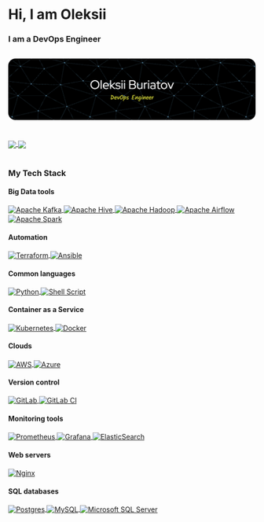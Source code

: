 # Hi, I am Oleksii
### I am a DevOps Engineer
![I am a DevOps Engineer](/att/github-header-image.png)
---
<br>
<a href="https://github.com/oburiatov">
  <img height=200 align="center" src="https://github-readme-stats.vercel.app/api?username=oburiatov&show_icons=true" />
</a>
<a href="https://oburiatov.github.io/CV-BuriatovO.pdf">
  <img height=200 align="center" src="https://github-readme-stats.vercel.app/api/top-langs?username=oburiatov&layout=compact&langs_count=8&card_width=320&hide=html,javascript" />
</a>
<br><br>

### My Tech Stack <br>

#### Big Data tools
<a href="https://oburiatov.github.io/CV-BuriatovO.pdf">
  <img height=20 align="center" src="https://img.shields.io/badge/Apache%20Kafka-000?style=for-the-badge&logo=apachekafka" alt ="Apache Kafka"/>
</a>
<a href="https://oburiatov.github.io/CV-BuriatovO.pdf">
  <img height=20 align="center" src="https://img.shields.io/badge/Apache%20Hive-FDEE21?style=for-the-badge&logo=apachehive&logoColor=black" alt ="Apache Hive"/>
</a>
<a href="https://oburiatov.github.io/CV-BuriatovO.pdf">
  <img height=20 align="center" src="https://img.shields.io/badge/Apache%20Hadoop-66CCFF?style=for-the-badge&logo=apachehadoop&logoColor=black" alt ="Apache Hadoop"/>
</a>
<a href="https://oburiatov.github.io/CV-BuriatovO.pdf">
  <img height=20 align="center" src="https://img.shields.io/badge/Apache%20Airflow-017CEE?style=for-the-badge&logo=Apache%20Airflow&logoColor=white" alt ="Apache Airflow"/>
</a>
<a href="https://oburiatov.github.io/CV-BuriatovO.pdf">
  <img height=20 align="center" src="https://img.shields.io/badge/Apache%20Spark-FDEE21?style=flat-square&logo=apachespark&logoColor=black" alt ="Apache Spark"/>
</a>

#### Automation
<a href="https://oburiatov.github.io/CV-BuriatovO.pdf">
  <img height=20 align="center" src="https://img.shields.io/badge/terraform-%235835CC.svg?style=for-the-badge&logo=terraform&logoColor=white" alt ="Terraform"/>
</a>
<a href="https://oburiatov.github.io/CV-BuriatovO.pdf">
  <img height=20 align="center" src="https://img.shields.io/badge/ansible-%231A1918.svg?style=for-the-badge&logo=ansible&logoColor=white" alt ="Ansible"/>
</a>

#### Common languages
<a href="https://oburiatov.github.io/CV-BuriatovO.pdf">
  <img height=20 align="center" src="https://img.shields.io/badge/python-3670A0?style=for-the-badge&logo=python&logoColor=ffdd54" alt ="Python"/>
</a>
<a href="https://oburiatov.github.io/CV-BuriatovO.pdf">
  <img height=20 align="center" src="https://img.shields.io/badge/shell_script-%23121011.svg?style=for-the-badge&logo=gnu-bash&logoColor=white" alt ="Shell Script"/>
</a>

#### Container as a Service
<a href="https://oburiatov.github.io/CV-BuriatovO.pdf">
  <img height=20 align="center" src="https://img.shields.io/badge/kubernetes-%23326ce5.svg?style=for-the-badge&logo=kubernetes&logoColor=white" alt ="Kubernetes"/>
</a>
<a href="https://oburiatov.github.io/CV-BuriatovO.pdf">
  <img height=20 align="center" src="https://img.shields.io/badge/docker-%230db7ed.svg?style=for-the-badge&logo=docker&logoColor=white" alt ="Docker"/>
</a>

#### Clouds
<a href="https://oburiatov.github.io/CV-BuriatovO.pdf">
  <img height=20 align="center" src="https://img.shields.io/badge/AWS-%23FF9900.svg?style=for-the-badge&logo=amazon-aws&logoColor=white" alt ="AWS"/>
</a>
<a href="https://oburiatov.github.io/CV-BuriatovO.pdf">
  <img height=20 align="center" src="https://img.shields.io/badge/azure-%230072C6.svg?style=for-the-badge&logo=microsoftazure&logoColor=white" alt ="Azure"/>
</a>

#### Version control
<a href="https://oburiatov.github.io/CV-BuriatovO.pdf">
  <img height=20 align="center" src="https://img.shields.io/badge/gitlab-%23181717.svg?style=for-the-badge&logo=gitlab&logoColor=white" alt ="GitLab"/>
</a>
<a href="https://oburiatov.github.io/CV-BuriatovO.pdf">
  <img height=20 align="center" src="https://img.shields.io/badge/gitlab%20ci-%23181717.svg?style=for-the-badge&logo=gitlab&logoColor=white" alt ="GitLab CI"/>
</a>

#### Monitoring tools
<a href="https://oburiatov.github.io/CV-BuriatovO.pdf">
  <img height=20 align="center" src="https://img.shields.io/badge/Prometheus-E6522C?style=for-the-badge&logo=Prometheus&logoColor=white" alt ="Prometheus"/>
</a>
<a href="https://oburiatov.github.io/CV-BuriatovO.pdf">
  <img height=20 align="center" src="https://img.shields.io/badge/grafana-%23F46800.svg?style=for-the-badge&logo=grafana&logoColor=white" alt ="Grafana"/>
</a>
<a href="https://oburiatov.github.io/CV-BuriatovO.pdf">
  <img height=20 align="center" src="https://img.shields.io/badge/-ElasticSearch-005571?style=for-the-badge&logo=elasticsearch" alt ="ElasticSearch"/>
</a>

#### Web servers
<a href="https://oburiatov.github.io/CV-BuriatovO.pdf">
  <img height=20 align="center" src="https://img.shields.io/badge/nginx-%23009639.svg?style=for-the-badge&logo=nginx&logoColor=white)" alt ="Nginx"/>
</a>

#### SQL databases
<a href="https://oburiatov.github.io/CV-BuriatovO.pdf">
  <img height=20 align="center" src="https://img.shields.io/badge/postgres-%23316192.svg?style=for-the-badge&logo=postgresql&logoColor=white" alt ="Postgres"/>
</a>
<a href="https://oburiatov.github.io/CV-BuriatovO.pdf">
  <img height=20 align="center" src="https://img.shields.io/badge/mysql-%2300f.svg?style=for-the-badge&logo=mysql&logoColor=white" alt ="MySQL"/>
</a>
<a href="https://oburiatov.github.io/CV-BuriatovO.pdf">
  <img height=20 align="center" src="https://img.shields.io/badge/Microsoft%20SQL%20Server-CC2927?style=for-the-badge&logo=microsoft%20sql%20server&logoColor=white" alt ="Microsoft SQL Server"/>
</a>
<br> <br> <br>

